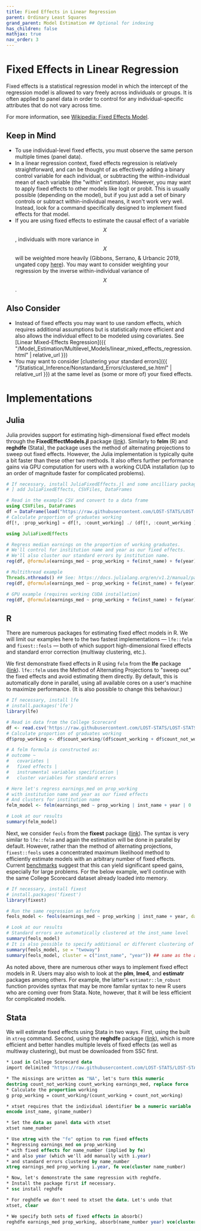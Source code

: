 ```yaml
---
title: Fixed Effects in Linear Regression
parent: Ordinary Least Squares
grand_parent: Model Estimation ## Optional for indexing
has_children: false
mathjax: true
nav_order: 3
---
```


# Fixed Effects in Linear Regression

Fixed effects is a statistical regression model in which the intercept of the regression model is allowed to vary freely across individuals or groups. It is often applied to panel data in order to control for any individual-specific attributes that do not vary across time.

For more information, see [Wikipedia: Fixed Effects Model](https://en.wikipedia.org/wiki/Fixed_effects_model).

## Keep in Mind

- To use individual-level fixed effects, you must observe the same person multiple times (panel data).
- In a linear regression context, fixed effects regression is relatively straightforward, and can be thought of as effectively adding a binary control variable for each individual, or subtracting the within-individual mean of each variable (the "within" estimator). However, you may want to apply fixed effects to other models like logit or probit. This is usually possible (depending on the model), but if you just add a set of binary controls or subtract within-individual means, it won't work very well. Instead, look for a command specifically designed to implement fixed effects for that model.
- If you are using fixed effects to estimate the causal effect of a variable $$X$$, individuals with more variance in $$X$$ will be weighted more heavily (Gibbons, Serrano, & Urbancic 2019, ungated copy [here](http://gibbons.bio/docs/bfe.pdf)). You may want to consider weighting your regression by the inverse within-individual variance of $$X$$.

## Also Consider

- Instead of fixed effects you may want to use random effects, which requires additional assumptions but is statistically more efficient and also allows the individual effect to be modeled using covariates. See [Linear Mixed-Effects Regression]({{ "/Model_Estimation/Multilevel_Models/linear_mixed_effects_regression.html" | relative_url }})
- You may want to consider [clustering your standard errors]({{ "/Statistical_Inference/Nonstandard_Errors/clustered_se.html" | relative_url }}) at the same level as (some or more of) your fixed effects.

# Implementations

## Julia

Julia provides support for estimating high-dimensional fixed effect models through the **FixedEffectModels.jl** package ([link](https://github.com/matthieugomez/FixedEffectModels.jl)). Similarly to **felm** (R) and **reghdfe** (Stata), the package uses the method of alternating projections to sweep out fixed effects. However, the Julia implementation is typically quite a bit faster than these other two methods. It also offers further performance gains via GPU computation for users with a working CUDA installation (up to an order of magnitude faster for complicated problems).

```julia
# If necessary, install JuliaFixedEffects.jl and some ancilliary packages for reading in the data
# ] add JuliaFixedEffects, CSVFiles, DataFrames

# Read in the example CSV and convert to a data frame
using CSVFiles, DataFrames
df = DataFrame(load("https://raw.githubusercontent.com/LOST-STATS/LOST-STATS.github.io/master/Model_Estimation/Data/Fixed_Effects_in_Linear_Regression/Scorecard.csv"))
# Calculate proportion of graduates working
df[!, :prop_working] = df[!, :count_working] ./ (df[!, :count_working ] .+ df[!, :count_not_working])

using JuliaFixedEffects

# Regress median earnings on the proportion of working graduates.
# We'll control for institution name and year as our fixed effects.
# We'll also cluster our standard errors by institution name.
reg(df, @formula(earnings_med ~ prop_working + fe(inst_name) + fe(year)), Vcov.cluster(:inst_name))

# Multithread example
Threads.nthreads() ## See: https://docs.julialang.org/en/v1.2/manual/parallel-computing/#man-multithreading-1
reg(df, @formula(earnings_med ~ prop_working + fe(inst_name) + fe(year)), Vcov.cluster(:inst_name), method = :lsmr_threads)

# GPU example (requires working CUDA installation)
reg(df, @formula(earnings_med ~ prop_working + fe(inst_name) + fe(year)), Vcov.cluster(:inst_name), method = :lsmr_gpu)
```

## R

There are numerous packages for estimating fixed effect models in R. We will limit our examples here to the two fastest implementations &mdash; `lfe::felm` and `fixest::feols` &mdash; both of which support high-dimensional fixed effects and standard error correction (multiway clustering, etc.).

We first demonstrate fixed effects in R using `felm` from the **lfe** package ([link](https://cran.r-project.org/web/packages/lfe/index.html)). `lfe::felm` uses the Method of Alternating Projections to "sweep out" the fixed effects and avoid estimating them directly. By default, this is automatically done in parallel, using all available cores on a user's machine to maximize performance. (It is also possible to change this behaviour.)

```r
# If necessary, install lfe
# install.packages('lfe')
library(lfe)

# Read in data from the College Scorecard
df <- read.csv('https://raw.githubusercontent.com/LOST-STATS/LOST-STATS.github.io/master/Model_Estimation/Data/Fixed_Effects_in_Linear_Regression/Scorecard.csv')
# Calculate proportion of graduates working
df$prop_working <- df$count_working/(df$count_working + df$count_not_working)

# A felm formula is constructed as:
# outcome ~
#   covariates |
#   fixed effects |
#   instrumental variables specification | 
#   cluster variables for standard errors

# Here let's regress earnings_med on prop_working
# with institution name and year as our fixed effects
# And clusters for institution name
felm_model <- felm(earnings_med ~ prop_working | inst_name + year | 0 | inst_name, data = df)

# Look at our results
summary(felm_model)
```

Next, we consider `feols` from the **fixest** package ([link](https://github.com/lrberge/fixest/wiki)). The syntax is very similar to  `lfe::felm` and again the estimation will be done in parallel by default. However, rather than the method of alternating projections, `fixest::feols` uses a concentrated maximum likelihood method to efficiently estimate models with an arbitrary number of fixed effects. Current [benchmarks](https://github.com/lrberge/fixest/wiki#benchmarking) suggest that this can yield significant speed gains, especially for large problems. For the below example, we'll continue with the same College Scorecard dataset already loaded into memory. 

```r
# If necessary, install fixest
# install.packages('fixest')
library(fixest)

# Run the same regression as before
feols_model <- feols(earnings_med ~ prop_working | inst_name + year, data = df)

# Look at our results
# Standard errors are automatically clustered at the inst_name level
summary(feols_model)
# It is also possible to specify additional or different clustering of errors
summary(feols_model, se = "twoway")
summary(feols_model, cluster = c("inst_name", "year")) ## same as the above
```

As noted above, there are numerous other ways to implement fixed effect models in R. Users may also wish to look at the **plm**, **lme4**, and **estimatr** packages among others. For example, the latter's `estimatr::lm_robust` function provides syntax that may be more familar syntax to new R users who are coming over from Stata. Note, however, that it will be less efficient for complicated models.

## Stata

We will estimate fixed effects using Stata in two ways. First, using the built in `xtreg` command. Second, using the **reghdfe** package ([link](http://scorreia.com/software/reghdfe/)), which is more efficient and better handles multiple levels of fixed effects (as well as multiway clustering), but must be downloaded from SSC first.

```stata
* Load in College Scorecard data
import delimited "https://raw.githubusercontent.com/LOST-STATS/LOST-STATS.github.io/master/Model_Estimation/Data/Fixed_Effects_in_Linear_Regression/Scorecard.csv", clear

* The missings are written as "NA", let's turn this numeric
destring count_not_working count_working earnings_med, replace force
* Calculate the proportion working
g prop_working = count_working/(count_working + count_not_working)

* xtset requires that the individual identifier be a numeric variable
encode inst_name, g(name_number)

* Set the data as panel data with xtset
xtset name_number

* Use xtreg with the "fe" option to run fixed effects
* Regressing earnings_med on prop_working
* with fixed effects for name_number (implied by fe)
* and also year (which we'll add manually with i.year)
* and standard errors clustered by name_number
xtreg earnings_med prop_working i.year, fe vce(cluster name_number)

* Now, let's demonstrate the same regression with reghdfe.
* Install the package first if necessary.
* ssc install reghdfe

* For reghdfe we don't need to xtset the data. Let's undo that
xtset, clear

* We specify both sets of fixed effects in absorb()
reghdfe earnings_med prop_working, absorb(name_number year) vce(cluster inst_name)
```

